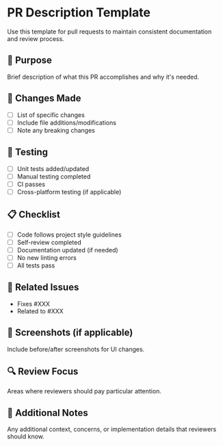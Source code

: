 # PR Description Template

Use this template for pull requests to maintain consistent documentation and review process.

## 🎯 **Purpose**
Brief description of what this PR accomplishes and why it's needed.

## 🔧 **Changes Made**
- [ ] List of specific changes
- [ ] Include file additions/modifications
- [ ] Note any breaking changes

## 🧪 **Testing**
- [ ] Unit tests added/updated
- [ ] Manual testing completed
- [ ] CI passes
- [ ] Cross-platform testing (if applicable)

## 📋 **Checklist**
- [ ] Code follows project style guidelines
- [ ] Self-review completed
- [ ] Documentation updated (if needed)
- [ ] No new linting errors
- [ ] All tests pass

## 🔗 **Related Issues**
- Fixes #XXX
- Related to #XXX

## 📸 **Screenshots** (if applicable)
Include before/after screenshots for UI changes.

## 🔍 **Review Focus**
Areas where reviewers should pay particular attention.

## 📝 **Additional Notes**
Any additional context, concerns, or implementation details that reviewers should know.